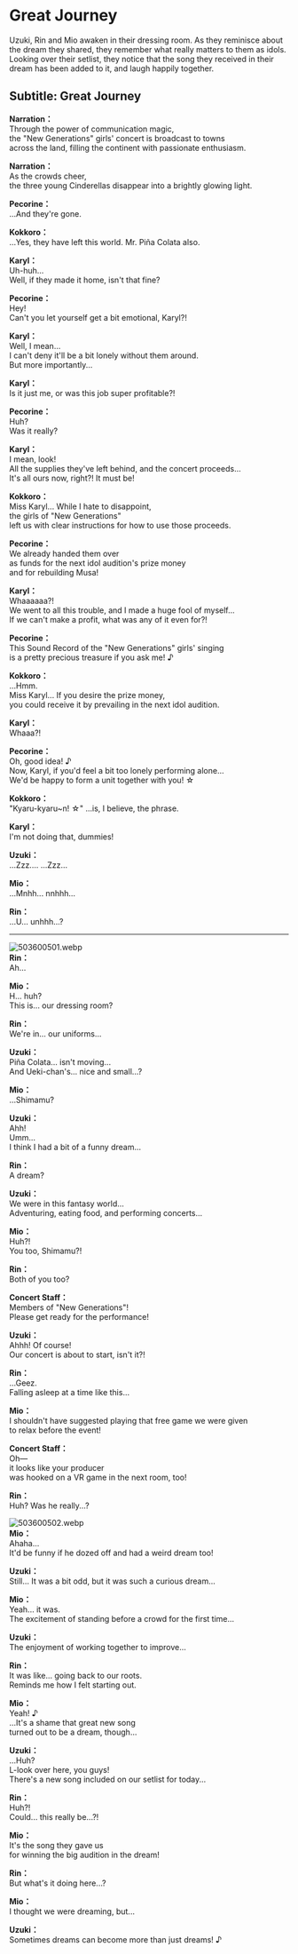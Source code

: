 # Great Journey
Uzuki, Rin and Mio awaken in their dressing room. As they reminisce about the dream they shared, they remember what really matters to them as idols. Looking over their setlist, they notice that the song they received in their dream has been added to it, and laugh happily together.
  
## Subtitle: Great Journey
  
**Narration：**  
Through the power of communication magic,  
the \"New Generations\" girls' concert is broadcast to towns  
across the land, filling the continent with passionate enthusiasm.  
  
**Narration：**  
As the crowds cheer,  
the three young Cinderellas disappear into a brightly glowing light.  
  
**Pecorine：**  
...And they're gone.  
  
**Kokkoro：**  
...Yes, they have left this world. Mr. Piña Colata also.  
  
**Karyl：**  
Uh-huh...  
Well, if they made it home, isn't that fine?  
  
**Pecorine：**  
Hey!  
Can't you let yourself get a bit emotional, Karyl?!  
  
**Karyl：**  
Well, I mean...  
I can't deny it'll be a bit lonely without them around.  
But more importantly...  
  
**Karyl：**  
Is it just me, or was this job super profitable?!  
  
**Pecorine：**  
Huh?  
Was it really?  
  
**Karyl：**  
I mean, look!  
All the supplies they've left behind, and the concert proceeds...  
It's all ours now, right?! It must be!  
  
**Kokkoro：**  
Miss Karyl... While I hate to disappoint,  
the girls of \"New Generations\"  
left us with clear instructions for how to use those proceeds.  
  
**Pecorine：**  
We already handed them over  
as funds for the next idol audition's prize money  
and for rebuilding Musa!  
  
**Karyl：**  
Whaaaaaa?!  
We went to all this trouble, and I made a huge fool of myself...  
If we can't make a profit, what was any of it even for?!  
  
**Pecorine：**  
This Sound Record of the \"New Generations\" girls' singing  
is a pretty precious treasure if you ask me! ♪  
  
**Kokkoro：**  
...Hmm.  
 Miss Karyl... If you desire the prize money,  
you could receive it by prevailing in the next idol audition.  
  
**Karyl：**  
Whaaa?!  
  
**Pecorine：**  
Oh, good idea! ♪  
Now, Karyl, if you'd feel a bit too lonely performing alone...  
We'd be happy to form a unit together with you! ☆  
  
**Kokkoro：**  
\"Kyaru-kyaru~n! ☆\" ...is, I believe, the phrase.  
  
**Karyl：**  
I'm not doing that, dummies!  
  
**Uzuki：**  
...Zzz.... ...Zzz...  
  
**Mio：**  
...Mnhh... nnhhh...  
  
**Rin：**  
...U... unhhh...?  
  

---  
  
![503600501.webp](https://redive.estertion.win/card/story/503600501.webp)  
**Rin：**  
Ah...  
  
**Mio：**  
H... huh?  
This is... our dressing room?  
  
**Rin：**  
We're in... our uniforms...  
  
**Uzuki：**  
Piña Colata... isn't moving...  
And Ueki-chan's... nice and small...?  
  
**Mio：**  
...Shimamu?  
  
**Uzuki：**  
Ahh!  
Umm...  
I think I had a bit of a funny dream...  
  
**Rin：**  
A dream?  
  
**Uzuki：**  
We were in this fantasy world...  
Adventuring, eating food, and performing concerts...  
  
**Mio：**  
Huh?!  
You too, Shimamu?!  
  
**Rin：**  
Both of you too?  
  
**Concert Staff：**  
Members of \"New Generations\"!  
Please get ready for the performance!  
  
**Uzuki：**  
Ahhh! Of course!  
Our concert is about to start, isn't it?!  
  
**Rin：**  
...Geez.  
Falling asleep at a time like this...  
  
**Mio：**  
I shouldn't have suggested playing that free game we were given  
to relax before the event!  
  
**Concert Staff：**  
Oh—  
it looks like your producer  
was hooked on a VR game in the next room, too!  
  
**Rin：**  
Huh? Was he really...?  
  
![503600502.webp](https://redive.estertion.win/card/story/503600502.webp)  
**Mio：**  
Ahaha...  
It'd be funny if he dozed off and had a weird dream too!  
  
**Uzuki：**  
Still... It was a bit odd, but it was such a curious dream...  
  
**Mio：**  
Yeah... it was.  
The excitement of standing before a crowd for the first time...  
  
**Uzuki：**  
The enjoyment of working together to improve...  
  
**Rin：**  
It was like... going back to our roots.  
Reminds me how I felt starting out.  
  
**Mio：**  
Yeah! ♪  
...It's a shame that great new song  
turned out to be a dream, though...  
  
**Uzuki：**  
...Huh?  
L-look over here, you guys!  
There's a new song included on our setlist for today...  
  
**Rin：**  
Huh?!  
Could... this really be...?!  
  
**Mio：**  
It's the song they gave us  
for winning the big audition in the dream!  
  
**Rin：**  
But what's it doing here...?  
  
**Mio：**  
I thought we were dreaming, but...  
  
**Uzuki：**  
Sometimes dreams can become more than just dreams! ♪  
  
